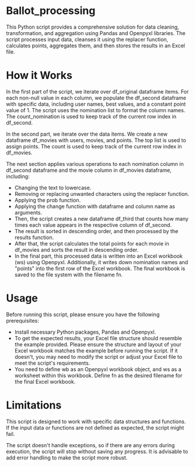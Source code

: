 # Ballot_processing

This Python script provides a comprehensive solution for data cleaning, transformation, and aggregation using Pandas and Openpyxl libraries. 
The script processes input data, cleanses it using the replacer function, calculates points, aggregates them, and then stores the results in an Excel file.

# How it Works
In the first part of the script, we iterate over df_original dataframe items. 
For each non-null value in each column, we populate the df_second dataframe with specific data, including user names, best values, and a constant point value of 1. 
The script uses the nomination list to format the column names. The count_nomination is used to keep track of the current row index in df_second.

In the second part, we iterate over the data items. We create a new dataframe df_movies with users, movies, and points. 
The top list is used to assign points. 
The count is used to keep track of the current row index in df_movies.

The next section applies various operations to each nomination column in df_second dataframe and the movie column in df_movies dataframe, including:

* Changing the text to lowercase.
* Removing or replacing unwanted characters using the replacer function.
* Applying the prob function.
* Applying the change function with dataframe and column name as arguments.
* Then, the script creates a new dataframe df_third that counts how many times each value appears in the respective column of df_second. 
* The result is sorted in descending order, and then processed by the results function. 
* After that, the script calculates the total points for each movie in df_movies and sorts the result in descending order. 
* In the final part, this processed data is written into an Excel workbook (ws) using Openpyxl.
Additionally, it writes down nomination names and "points" into the first row of the Excel workbook. 
The final workbook is saved to the file system with the filename fn.

# Usage
Before running this script, please ensure you have the following prerequisites:

* Install necessary Python packages, Pandas and Openpyxl.
* To get the expected results, your Excel file structure should resemble the example provided. 
Please ensure the structure and layout of your Excel workbook matches the example before running the script. 
If it doesn't, you may need to modify the script or adjust your Excel file to meet the script's requirements.
* You need to define wb as an Openpyxl workbook object, and ws as a worksheet within this workbook. Define fn as the desired filename for the final Excel workbook.

# Limitations
This script is designed to work with specific data structures and functions. 
If the input data or functions are not defined as expected, the script might fail. 

The script doesn't handle exceptions, so if there are any errors during execution, the script will stop without saving any progress. 
It is advisable to add error handling to make the script more robust.
